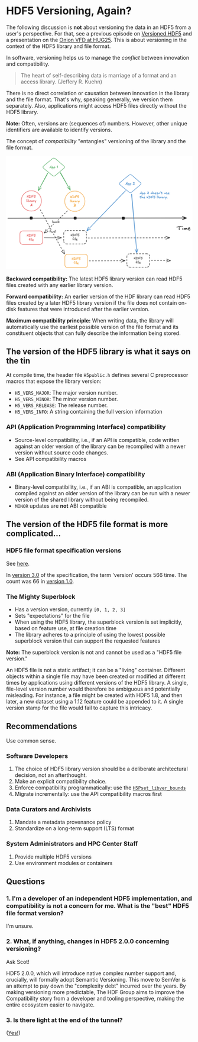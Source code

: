 # HDF5 Versioning, Again?

The following discussion is **not** about versioning the data in an HDF5 from a user's perspective.
For that, see a previous episode on [Versioned HDF5](https://www.youtube.com/watch?v=8unCINLhNeM) and a presentation on the [Onion VFD at HUG25](https://youtu.be/Z3qUenGC-OQ).
This is about versioning in the context of the HDF5 library and file format.

In software, versioning helps us to manage the *conflict* between innovation and compatibility.

> The heart of self-describing data is marriage of a format and
an access library. (Jeffery R. Kuehn)

There is no direct correlation or causation between innovation in the library and the file format. That's why, speaking generally, we version them separately.
Also, applications might access HDF5 files directly without the HDF5 library.

**Note:** Often, versions are (sequences of) numbers. However, other unique identifiers are available to identify versions.

The concept of *compatibility* "entangles" versioning of the library and the file format. 

![Figure](./HDF5_versions.png)

**Backward compatibility:** The latest HDF5 library version can read HDF5 files created with any earlier library version.

**Forward compatibility:** An earlier version of the HDF library can read HDF5 files created by a later HDF5 library version if the file does not contain on-disk features that were introduced after the earlier version.

**Maximum compatibility principle:** When writing data, the library will automatically use the earliest possible version of the file format and its constituent objects that can fully describe the information being stored.

## The version of the HDF5 library is what it says on the tin

At compile time, the header file `H5public.h` defines several C preprocessor macros that expose the library version:
- `H5_VERS_MAJOR`: The major version number.
- `H5_VERS_MINOR`: The minor version number.
- `H5_VERS_RELEASE`: The release number.
- `H5_VERS_INFO`: A string containing the full version information

### API (Application Programming Interface) compatibility

- Source-level compatibility, i.e., if an API is compatible, code written against an older version of the library can be recompiled with a newer version without source code changes.
- See API compatibility macros

### ABI (Application Binary Interface) compatibility

- Binary-level compatibility, i.e., if an ABI is compatible, an application compiled against an older version of the library can be run with a newer version of the shared library without being recompiled.
- `MINOR` updates are **not** ABI compatible

## The version of the HDF5 file format is more complicated...

### HDF5 file format specification versions

See [here](https://support.hdfgroup.org/documentation/hdf5/latest/_s_p_e_c.html).

In [version 3.0](https://support.hdfgroup.org/documentation/hdf5/latest/_f_m_t3.html) of the specification, the term 'version' occurs 566 time. The count was 66 in [version 1.0](https://support.hdfgroup.org/documentation/hdf5/latest/_f_m_t1.html).

### The Mighty Superblock

- Has a version version, currently `[0, 1, 2, 3]`
- Sets "expectations" for the file
- When using the HDF5 library, the superblock version is set implicitly, based on feature use, at file creation time
- The library adheres to a principle of using the lowest possible superblock version that can support the requested features

**Note:** The superblock version is not and cannot be used as a "HDF5 file version."

An HDF5 file is not a static artifact; it can be a "living" container.
Different objects within a single file may have been created or modified at different times by applications using different versions of the HDF5 library.
A single, file-level version number would therefore be ambiguous and potentially misleading. For instance, a file might be created with HDF5 1.8,
and then later, a new dataset using a 1.12 feature could be appended to it. A single version stamp for the file would fail to capture this intricacy.

## Recommendations

Use common sense.

### Software Developers
1. The choice of HDF5 library version should be a deliberate architectural decision, not an afterthought.
2. Make an explicit compatibility choice.
3. Enforce compatibility programmatically: use the [`H5Pset_libver_bounds`](https://support.hdfgroup.org/documentation/hdf5/latest/group___f_a_p_l.html#gacbe1724e7f70cd17ed687417a1d2a910)
4. Migrate incrementally: use the API compatibility macros first

### Data Curators and Archivists
1. Mandate a metadata provenance policy
2. Standardize on a long-term support (LTS) format

### System Administrators and HPC Center Staff
1. Provide multiple HDF5 versions
2. Use environment modules or containers

## Questions

### 1. I'm a developer of an independent HDF5 implementation, and compatibility is not a concern for me. What is the "best" HDF5 file format version?

I'm unsure.

### 2. What, if anything, changes in HDF5 2.0.0 concerning versioning?

Ask Scot!

HDF5 2.0.0, which will introduce native complex number support and, crucially, will formally adopt Semantic Versioning.
This move to SemVer is an attempt to pay down the "complexity debt" incurred over the years.
By making versioning more predictable, The HDF Group aims to improve the
Compatibility story from a developer and tooling perspective, making the entire ecosystem easier to navigate.

### 3. Is there light at the end of the tunnel?

([Yes!](https://www.youtube.com/watch?v=EgtAiYslNGg))
